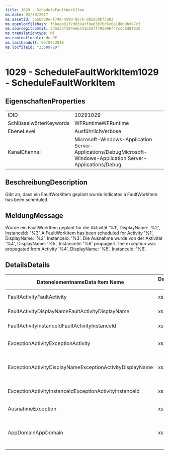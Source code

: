 ```yaml
---
title: 1029 - ScheduleFaultWorkItem
ms.date: 03/30/2017
ms.assetid: 3a56b29e-f740-459d-8576-d81e58bf5a03
ms.openlocfilehash: f5beab91f7dd39a3f8ed3b76d6c0a1ddd9bd77c3
ms.sourcegitcommit: 3d5d33f384eeba41b2dff79d096f47ccc8d8f03d
ms.translationtype: MT
ms.contentlocale: de-DE
ms.lasthandoff: 05/04/2018
ms.locfileid: "33509729"
---
```

# <a name="1029---schedulefaultworkitem"></a><span data-ttu-id="ec977-102">1029 - ScheduleFaultWorkItem</span><span class="sxs-lookup"><span data-stu-id="ec977-102">1029 - ScheduleFaultWorkItem</span></span>
## <a name="properties"></a><span data-ttu-id="ec977-103">Eigenschaften</span><span class="sxs-lookup"><span data-stu-id="ec977-103">Properties</span></span>  
  
|||  
|-|-|  
|<span data-ttu-id="ec977-104">ID</span><span class="sxs-lookup"><span data-stu-id="ec977-104">ID</span></span>|<span data-ttu-id="ec977-105">1029</span><span class="sxs-lookup"><span data-stu-id="ec977-105">1029</span></span>|  
|<span data-ttu-id="ec977-106">Schlüsselwörter</span><span class="sxs-lookup"><span data-stu-id="ec977-106">Keywords</span></span>|<span data-ttu-id="ec977-107">WFRuntime</span><span class="sxs-lookup"><span data-stu-id="ec977-107">WFRuntime</span></span>|  
|<span data-ttu-id="ec977-108">Ebene</span><span class="sxs-lookup"><span data-stu-id="ec977-108">Level</span></span>|<span data-ttu-id="ec977-109">Ausführlich</span><span class="sxs-lookup"><span data-stu-id="ec977-109">Verbose</span></span>|  
|<span data-ttu-id="ec977-110">Kanal</span><span class="sxs-lookup"><span data-stu-id="ec977-110">Channel</span></span>|<span data-ttu-id="ec977-111">Microsoft-Windows-Application Server-Applications/Debug</span><span class="sxs-lookup"><span data-stu-id="ec977-111">Microsoft-Windows-Application Server-Applications/Debug</span></span>|  
  
## <a name="description"></a><span data-ttu-id="ec977-112">Beschreibung</span><span class="sxs-lookup"><span data-stu-id="ec977-112">Description</span></span>  
 <span data-ttu-id="ec977-113">Gibt an, dass ein FaultWorkItem geplant wurde.</span><span class="sxs-lookup"><span data-stu-id="ec977-113">Indicates a FaultWorkItem has been scheduled.</span></span>  
  
## <a name="message"></a><span data-ttu-id="ec977-114">Meldung</span><span class="sxs-lookup"><span data-stu-id="ec977-114">Message</span></span>  
 <span data-ttu-id="ec977-115">Wurde ein FaultWorkItem geplant für die Aktivität '%1', DisplayName: '%2', InstanceId: "%3".</span><span class="sxs-lookup"><span data-stu-id="ec977-115">A FaultWorkItem has been scheduled for Activity '%1', DisplayName: '%2', InstanceId: '%3'.</span></span>  <span data-ttu-id="ec977-116">Die Ausnahme wurde von der Aktivität '%4', DisplayName: '%5', InstanceId: '%6' propagiert.</span><span class="sxs-lookup"><span data-stu-id="ec977-116">The exception was propagated from Activity '%4', DisplayName: '%5', InstanceId: '%6'.</span></span>  
  
## <a name="details"></a><span data-ttu-id="ec977-117">Details</span><span class="sxs-lookup"><span data-stu-id="ec977-117">Details</span></span>  
  
|<span data-ttu-id="ec977-118">Datenelementname</span><span class="sxs-lookup"><span data-stu-id="ec977-118">Data Item Name</span></span>|<span data-ttu-id="ec977-119">Datenelementtyp</span><span class="sxs-lookup"><span data-stu-id="ec977-119">Data Item Type</span></span>|<span data-ttu-id="ec977-120">Beschreibung</span><span class="sxs-lookup"><span data-stu-id="ec977-120">Description</span></span>|  
|--------------------|--------------------|-----------------|  
|<span data-ttu-id="ec977-121">FaultActivity</span><span class="sxs-lookup"><span data-stu-id="ec977-121">FaultActivity</span></span>|<span data-ttu-id="ec977-122">xs:string</span><span class="sxs-lookup"><span data-stu-id="ec977-122">xs:string</span></span>|<span data-ttu-id="ec977-123">Der Typname der fault-Aktivität.</span><span class="sxs-lookup"><span data-stu-id="ec977-123">The type name of the fault activity.</span></span>|  
|<span data-ttu-id="ec977-124">FaultActivityDisplayName</span><span class="sxs-lookup"><span data-stu-id="ec977-124">FaultActivityDisplayName</span></span>|<span data-ttu-id="ec977-125">xs:string</span><span class="sxs-lookup"><span data-stu-id="ec977-125">xs:string</span></span>|<span data-ttu-id="ec977-126">Der Anzeigename der fault-Aktivität.</span><span class="sxs-lookup"><span data-stu-id="ec977-126">The display name of the fault activity.</span></span>|  
|<span data-ttu-id="ec977-127">FaultActivityInstanceId</span><span class="sxs-lookup"><span data-stu-id="ec977-127">FaultActivityInstanceId</span></span>|<span data-ttu-id="ec977-128">xs:string</span><span class="sxs-lookup"><span data-stu-id="ec977-128">xs:string</span></span>|<span data-ttu-id="ec977-129">Die Instanz-ID der fault-Aktivität.</span><span class="sxs-lookup"><span data-stu-id="ec977-129">The instance id of the fault activity.</span></span>|  
|<span data-ttu-id="ec977-130">ExceptionActivity</span><span class="sxs-lookup"><span data-stu-id="ec977-130">ExceptionActivity</span></span>|<span data-ttu-id="ec977-131">xs:string</span><span class="sxs-lookup"><span data-stu-id="ec977-131">xs:string</span></span>|<span data-ttu-id="ec977-132">Der Typname der Aktivität, die die Ausnahme ausgelöst hat.</span><span class="sxs-lookup"><span data-stu-id="ec977-132">The type name of the activity that threw the exception.</span></span>|  
|<span data-ttu-id="ec977-133">ExceptionActivityDisplayName</span><span class="sxs-lookup"><span data-stu-id="ec977-133">ExceptionActivityDisplayName</span></span>|<span data-ttu-id="ec977-134">xs:string</span><span class="sxs-lookup"><span data-stu-id="ec977-134">xs:string</span></span>|<span data-ttu-id="ec977-135">Der Anzeigename der Aktivität, die die Ausnahme ausgelöst hat.</span><span class="sxs-lookup"><span data-stu-id="ec977-135">The display name of the activity that threw the exception.</span></span>|  
|<span data-ttu-id="ec977-136">ExceptionActivityInstanceId</span><span class="sxs-lookup"><span data-stu-id="ec977-136">ExceptionActivityInstanceId</span></span>|<span data-ttu-id="ec977-137">xs:string</span><span class="sxs-lookup"><span data-stu-id="ec977-137">xs:string</span></span>|<span data-ttu-id="ec977-138">Die Instanz-ID der Aktivität, die die Ausnahme ausgelöst hat.</span><span class="sxs-lookup"><span data-stu-id="ec977-138">The instance id of the activity that threw the exception.</span></span>|  
|<span data-ttu-id="ec977-139">Ausnahme</span><span class="sxs-lookup"><span data-stu-id="ec977-139">Exception</span></span>|<span data-ttu-id="ec977-140">xs:string</span><span class="sxs-lookup"><span data-stu-id="ec977-140">xs:string</span></span>|<span data-ttu-id="ec977-141">Die Ausnahmedetails der Ausnahme.</span><span class="sxs-lookup"><span data-stu-id="ec977-141">The exception details for the exception</span></span>|  
|<span data-ttu-id="ec977-142">AppDomain</span><span class="sxs-lookup"><span data-stu-id="ec977-142">AppDomain</span></span>|<span data-ttu-id="ec977-143">xs:string</span><span class="sxs-lookup"><span data-stu-id="ec977-143">xs:string</span></span>|<span data-ttu-id="ec977-144">Die von AppDomain.CurrentDomain.FriendlyName zurückgegebene Zeichenfolge.</span><span class="sxs-lookup"><span data-stu-id="ec977-144">The string returned by AppDomain.CurrentDomain.FriendlyName.</span></span>|
